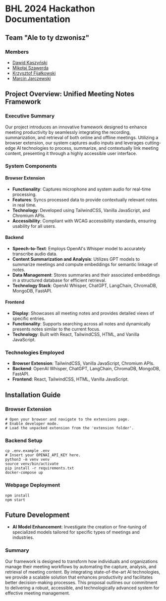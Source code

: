 # BHL 2024 Hackathon Documentation
## Team "Ale to ty dzwonisz"

### Members
- [Dawid Kaszyński](https://github.com/dawidkasz)
- [Mikołaj Szawerda](https://github.com/MikolajSzawerda)
- [Krzysztof Fijałkowski](https://github.com/kfijalkowski1)
- [Marcin Jarczewski](https://github.com/Percival33)

## Project Overview: Unified Meeting Notes Framework

### Executive Summary
Our project introduces an innovative framework designed to enhance meeting productivity by seamlessly integrating the recording, summarization, and retrieval of both online and offline meetings. Utilizing a browser extension, our system captures audio inputs and leverages cutting-edge AI technologies to process, summarize, and contextually link meeting content, presenting it through a highly accessible user interface.

### System Components

#### Browser Extension
- **Functionality**: Captures microphone and system audio for real-time processing.
- **Features**: Syncs processed data to provide contextually relevant notes in real time.
- **Technology**: Developed using TailwindCSS, Vanilla JavaScript, and Chromium APIs.
- **Accessibility**: Compliant with WCAG accessibility standards, ensuring usability for all users.

#### Backend
- **Speech-to-Text**: Employs OpenAI's Whisper model to accurately transcribe audio data.
- **Content Summarization and Analysis**: Utilizes GPT models to summarize meetings and compute embeddings for semantic linkage of notes.
- **Data Management**: Stores summaries and their associated embeddings in a structured database for efficient retrieval.
- **Technology Stack**: OpenAI Whisper, ChatGPT, LangChain, ChromaDB, MongoDB, FastAPI.

#### Frontend
- **Display**: Showcases all meeting notes and provides detailed views of specific entries.
- **Functionality**: Supports searching across all notes and dynamically presents notes similar to the current focus.
- **Technology**: Built with React, TailwindCSS, HTML, and Vanilla JavaScript.

### Technologies Employed
- **Browser Extension**: TailwindCSS, Vanilla JavaScript, Chromium APIs.
- **Backend**: OpenAI Whisper, ChatGPT, LangChain, ChromaDB, MongoDB, FastAPI.
- **Frontend**: React, TailwindCSS, HTML, Vanilla JavaScript.

## Installation Guide

### Browser Extension
```shell
# Open your browser and navigate to the extensions page.
# Enable developer mode.
# Load the unpacked extension from the 'extension folder'.
```

### Backend Setup
```shell
cp .env.example .env
# Insert your OPENAI_API_KEY here.
python3 -m venv venv
source venv/bin/activate
pip install -r requirements.txt
docker-compose up
```

### Webpage Deployment
```shell
npm install
npm start
```

## Future Development
- **AI Model Enhancement**: Investigate the creation or fine-tuning of specialized models tailored for specific types of meetings and industries.

### Summary
Our framework is designed to transform how individuals and organizations manage their meeting workflows by automating the capture, analysis, and retrieval of meeting content. By integrating state-of-the-art AI technologies, we provide a scalable solution that enhances productivity and facilitates better decision-making processes. This proposal outlines our commitment to delivering a robust, accessible, and technologically advanced system for effective meeting management.